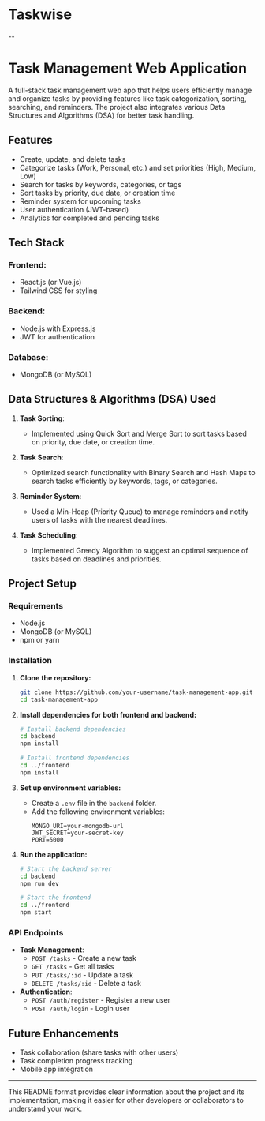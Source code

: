 # **Taskwise**

--

# **Task Management Web Application**

A full-stack task management web app that helps users efficiently manage and organize tasks by providing features like task categorization, sorting, searching, and reminders. The project also integrates various Data Structures and Algorithms (DSA) for better task handling.

## **Features**

- Create, update, and delete tasks
- Categorize tasks (Work, Personal, etc.) and set priorities (High, Medium, Low)
- Search for tasks by keywords, categories, or tags
- Sort tasks by priority, due date, or creation time
- Reminder system for upcoming tasks
- User authentication (JWT-based)
- Analytics for completed and pending tasks

## **Tech Stack**

### **Frontend**:

- React.js (or Vue.js)
- Tailwind CSS for styling

### **Backend**:

- Node.js with Express.js
- JWT for authentication

### **Database**:

- MongoDB (or MySQL)

## **Data Structures & Algorithms (DSA) Used**

1. **Task Sorting**:

   - Implemented using Quick Sort and Merge Sort to sort tasks based on priority, due date, or creation time.

2. **Task Search**:

   - Optimized search functionality with Binary Search and Hash Maps to search tasks efficiently by keywords, tags, or categories.

3. **Reminder System**:

   - Used a Min-Heap (Priority Queue) to manage reminders and notify users of tasks with the nearest deadlines.

4. **Task Scheduling**:
   - Implemented Greedy Algorithm to suggest an optimal sequence of tasks based on deadlines and priorities.

## **Project Setup**

### **Requirements**

- Node.js
- MongoDB (or MySQL)
- npm or yarn

### **Installation**

1. **Clone the repository:**

   ```bash
   git clone https://github.com/your-username/task-management-app.git
   cd task-management-app
   ```

2. **Install dependencies for both frontend and backend:**

   ```bash
   # Install backend dependencies
   cd backend
   npm install

   # Install frontend dependencies
   cd ../frontend
   npm install
   ```

3. **Set up environment variables:**

   - Create a `.env` file in the `backend` folder.
   - Add the following environment variables:
     ```env
     MONGO_URI=your-mongodb-url
     JWT_SECRET=your-secret-key
     PORT=5000
     ```

4. **Run the application:**

   ```bash
   # Start the backend server
   cd backend
   npm run dev

   # Start the frontend
   cd ../frontend
   npm start
   ```

### **API Endpoints**

- **Task Management**:
  - `POST /tasks` - Create a new task
  - `GET /tasks` - Get all tasks
  - `PUT /tasks/:id` - Update a task
  - `DELETE /tasks/:id` - Delete a task
- **Authentication**:
  - `POST /auth/register` - Register a new user
  - `POST /auth/login` - Login user

## **Future Enhancements**

- Task collaboration (share tasks with other users)
- Task completion progress tracking
- Mobile app integration

---

This README format provides clear information about the project and its implementation, making it easier for other developers or collaborators to understand your work.
